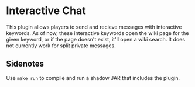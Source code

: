 # Interactive Chat

This plugin allows players to send and recieve messages with interactive keywords. As of now, these interactive keywords open the wiki page for the given keyword, or if the page doesn't exist, it'll open a wiki search. It does not currently work for split private messages.

## Sidenotes

Use `make run` to compile and run a shadow JAR that includes the plugin.